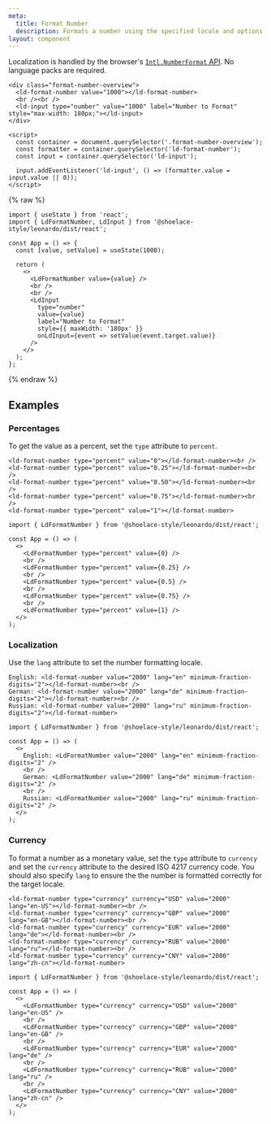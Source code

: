 ```yaml
---
meta:
  title: Format Number
  description: Formats a number using the specified locale and options.
layout: component
---
```


Localization is handled by the browser's [`Intl.NumberFormat` API](https://developer.mozilla.org/en-US/docs/Web/JavaScript/Reference/Global_Objects/Intl/NumberFormat/NumberFormat). No language packs are required.

```html:preview
<div class="format-number-overview">
  <ld-format-number value="1000"></ld-format-number>
  <br /><br />
  <ld-input type="number" value="1000" label="Number to Format" style="max-width: 180px;"></ld-input>
</div>

<script>
  const container = document.querySelector('.format-number-overview');
  const formatter = container.querySelector('ld-format-number');
  const input = container.querySelector('ld-input');

  input.addEventListener('ld-input', () => (formatter.value = input.value || 0));
</script>
```

{% raw %}

```jsx:react
import { useState } from 'react';
import { LdFormatNumber, LdInput } from '@shoelace-style/leonardo/dist/react';

const App = () => {
  const [value, setValue] = useState(1000);

  return (
    <>
      <LdFormatNumber value={value} />
      <br />
      <br />
      <LdInput
        type="number"
        value={value}
        label="Number to Format"
        style={{ maxWidth: '180px' }}
        onLdInput={event => setValue(event.target.value)}
      />
    </>
  );
};
```

{% endraw %}

## Examples

### Percentages

To get the value as a percent, set the `type` attribute to `percent`.

```html:preview
<ld-format-number type="percent" value="0"></ld-format-number><br />
<ld-format-number type="percent" value="0.25"></ld-format-number><br />
<ld-format-number type="percent" value="0.50"></ld-format-number><br />
<ld-format-number type="percent" value="0.75"></ld-format-number><br />
<ld-format-number type="percent" value="1"></ld-format-number>
```

```jsx:react
import { LdFormatNumber } from '@shoelace-style/leonardo/dist/react';

const App = () => (
  <>
    <LdFormatNumber type="percent" value={0} />
    <br />
    <LdFormatNumber type="percent" value={0.25} />
    <br />
    <LdFormatNumber type="percent" value={0.5} />
    <br />
    <LdFormatNumber type="percent" value={0.75} />
    <br />
    <LdFormatNumber type="percent" value={1} />
  </>
);
```

### Localization

Use the `lang` attribute to set the number formatting locale.

```html:preview
English: <ld-format-number value="2000" lang="en" minimum-fraction-digits="2"></ld-format-number><br />
German: <ld-format-number value="2000" lang="de" minimum-fraction-digits="2"></ld-format-number><br />
Russian: <ld-format-number value="2000" lang="ru" minimum-fraction-digits="2"></ld-format-number>
```

```jsx:react
import { LdFormatNumber } from '@shoelace-style/leonardo/dist/react';

const App = () => (
  <>
    English: <LdFormatNumber value="2000" lang="en" minimum-fraction-digits="2" />
    <br />
    German: <LdFormatNumber value="2000" lang="de" minimum-fraction-digits="2" />
    <br />
    Russian: <LdFormatNumber value="2000" lang="ru" minimum-fraction-digits="2" />
  </>
);
```

### Currency

To format a number as a monetary value, set the `type` attribute to `currency` and set the `currency` attribute to the desired ISO 4217 currency code. You should also specify `lang` to ensure the the number is formatted correctly for the target locale.

```html:preview
<ld-format-number type="currency" currency="USD" value="2000" lang="en-US"></ld-format-number><br />
<ld-format-number type="currency" currency="GBP" value="2000" lang="en-GB"></ld-format-number><br />
<ld-format-number type="currency" currency="EUR" value="2000" lang="de"></ld-format-number><br />
<ld-format-number type="currency" currency="RUB" value="2000" lang="ru"></ld-format-number><br />
<ld-format-number type="currency" currency="CNY" value="2000" lang="zh-cn"></ld-format-number>
```

```jsx:react
import { LdFormatNumber } from '@shoelace-style/leonardo/dist/react';

const App = () => (
  <>
    <LdFormatNumber type="currency" currency="USD" value="2000" lang="en-US" />
    <br />
    <LdFormatNumber type="currency" currency="GBP" value="2000" lang="en-GB" />
    <br />
    <LdFormatNumber type="currency" currency="EUR" value="2000" lang="de" />
    <br />
    <LdFormatNumber type="currency" currency="RUB" value="2000" lang="ru" />
    <br />
    <LdFormatNumber type="currency" currency="CNY" value="2000" lang="zh-cn" />
  </>
);
```
